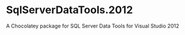 SqlServerDataTools.2012
=======================

A Chocolatey package for SQL Server Data Tools for Visual Studio 2012
